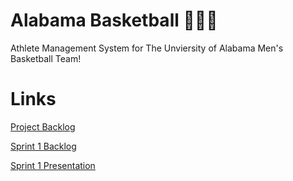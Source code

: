 # Alabama Basketball 🏀⛹️‍♂️
Athlete Management System for The Unviersity of Alabama Men's Basketball Team!

# Links 
[Project Backlog](https://bama365-my.sharepoint.com/:x:/r/personal/agbosko_crimson_ua_edu/_layouts/15/Doc.aspx?sourcedoc=%7B6991E777-0F5A-4950-8B5A-C724B0A5D7A4%7D&file=ProjectBacklog.xlsx&action=default&mobileredirect=true)

[Sprint 1 Backlog](https://bama365-my.sharepoint.com/:w:/r/personal/snpierce_crimson_ua_edu/_layouts/15/Doc.aspx?sourcedoc=%7B4EEFDAE6-6F28-481E-9EDF-D3931E0E2A65%7D&file=Sprint%201%20Backlog.docx&action=default&mobileredirect=true)

[Sprint 1 Presentation](https://bama365-my.sharepoint.com/:p:/r/personal/agbosko_crimson_ua_edu/_layouts/15/Doc.aspx?sourcedoc=%7BE2E31FD5-8647-485C-9DC1-69E99A535121%7D&file=Sprint%201%20Presentation.pptx&action=edit&mobileredirect=true&DefaultItemOpen=1&login_hint=agbosko%40crimson.ua.edu&ct=1695078519703&wdOrigin=OFFICECOM-WEB.START.EDGEWORTH&cid=4a087480-fb94-4b86-ae6b-b774d0830c6b&wdPreviousSessionSrc=HarmonyWeb&wdPreviousSession=ee25bd48-4a08-45bc-b002-3491923bd6b6)

